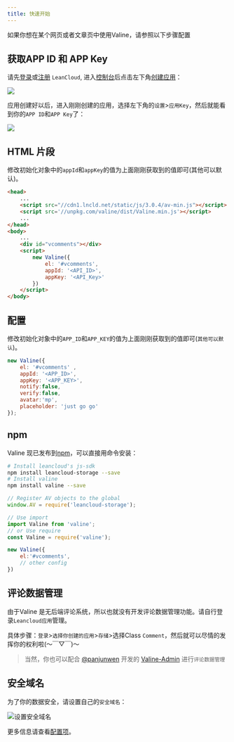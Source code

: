 ```yaml
---
title: 快速开始
---
```


如果你想在某个网页或者文章页中使用Valine，请参照以下步骤配置

## 获取APP ID 和 APP Key

请先[登录](https://leancloud.cn/dashboard/login.html#/signin)或[注册](https://leancloud.cn/dashboard/login.html#/signup) `LeanCloud`, 进入[控制台](https://leancloud.cn/dashboard/applist.html#/apps)后点击左下角[创建应用](https://leancloud.cn/dashboard/applist.html#/newapp)：

![](https://ws1.sinaimg.cn/large/006qRazegy1fkwo2fpoetj30h40coaak.jpg)

应用创建好以后，进入刚刚创建的应用，选择左下角的`设置`>`应用Key`，然后就能看到你的`APP ID`和`APP Key`了：

![](https://ws1.sinaimg.cn/large/006qRazegy1fkwo6w2b6uj30xe0etjt4.jpg)


## HTML 片段

修改初始化对象中的`appId`和`appKey`的值为上面刚刚获取到的值即可(其他可以默认)。
``` html
<head>
    ...
    <script src="//cdn1.lncld.net/static/js/3.0.4/av-min.js"></script>
    <script src='//unpkg.com/valine/dist/Valine.min.js'></script>
    ...
</head>
<body>
    ...
    <div id="vcomments"></div>
    <script>
        new Valine({
            el: '#vcomments',
            appId: '<API_ID>',
            appKey: '<API_Key>'
        })
    </script>
</body>
```

## 配置

修改初始化对象中的`APP_ID`和`APP_KEY`的值为上面刚刚获取到的值即可(`其他可以默认`)。
``` js
new Valine({
    el: '#vcomments' ,
    appId: '<APP_ID>',
    appKey: '<APP_KEY>',
    notify:false, 
    verify:false, 
    avatar:'mp', 
    placeholder: 'just go go' 
});
```


## npm

Valine 现已发布到[npm](https://www.npmjs.com/package/valine)，可以直接用命令安装：
``` bash
# Install leancloud's js-sdk
npm install leancloud-storage --save
# Install valine
npm install valine --save
```

```js
// Register AV objects to the global
window.AV = require('leancloud-storage');

// Use import
import Valine from 'valine';
// or Use require
const Valine = require('valine');

new Valine({
    el:'#vcomments',
    // other config
})
```

## 评论数据管理

由于Valine 是无后端评论系统，所以也就没有开发评论数据管理功能。请自行登录`Leancloud应用`管理。  

具体步骤：`登录`>`选择你创建的应用`>`存储`>选择Class `Comment`，然后就可以尽情的发挥你的权利啦(～￣▽￣)～

> 当然，你也可以配合 [@panjunwen](https://github.com/panjunwen) 开发的 [Valine-Admin](https://github.com/panjunwen/Valine-Admin) 进行`评论数据管理`

## 安全域名

为了你的数据安全，请设置自己的`安全域名`：

![设置安全域名](https://ws1.sinaimg.cn/large/006qRazegy1fkxqmddfh1j30qd0go40h.jpg)


更多信息请查看[配置项](/configuration.html)。
